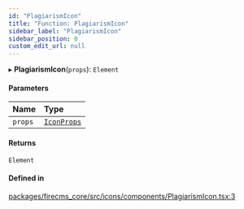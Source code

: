 ```yaml
---
id: "PlagiarismIcon"
title: "Function: PlagiarismIcon"
sidebar_label: "PlagiarismIcon"
sidebar_position: 0
custom_edit_url: null
---
```


▸ **PlagiarismIcon**(`props`): `Element`

#### Parameters

| Name | Type |
| :------ | :------ |
| `props` | [`IconProps`](../types/IconProps.md) |

#### Returns

`Element`

#### Defined in

[packages/firecms_core/src/icons/components/PlagiarismIcon.tsx:3](https://github.com/FireCMSco/firecms/blob/d45f3739/packages/firecms_core/src/icons/components/PlagiarismIcon.tsx#L3)

